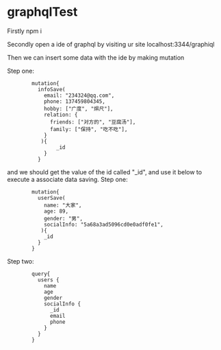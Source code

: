 # graphqlTest
Firstly npm i

Secondly open a ide of graphql by visiting ur site localhost:3344/graphiql

Then we can insert some data with the ide by making mutation

Step one:

            mutation{
              infoSave(
                email: "234324@qq.com",
                phone: 137459804345,
                hobby: ["广度", "焺尺"],
                relation: {
                  friends: ["对方的", "豆腐汤"],
                  family: ["保持", "吃不吃"],
                }
               ){
                    _id
                }
              }
and we should get the value of the id called "_id", and use it below to execute a associate data saving.
Step one:


            mutation{
              userSave(
                name: "大家",
                age: 89,
                gender: "男",
                socialInfo: "5a68a3ad5096cd0e0adf0fe1",
               ){
                _id
              }
            }

Step two:

            query{
              users {
                name
                age
                gender
                socialInfo {
                  _id
                  email
                  phone
                }
              }
            }



